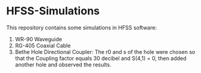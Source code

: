 # HFSS-Simulations
This repository contains some simulations in HFSS software: 
1. WR-90 Waveguide
2. RG-405 Coaxial Cable
3. Bethe Hole Directional Coupler: The r0 and s of the hole were chosen so that the Coupling factor equals 30 decibel and S(4,1) = 0, then added another hole and observed the results.
